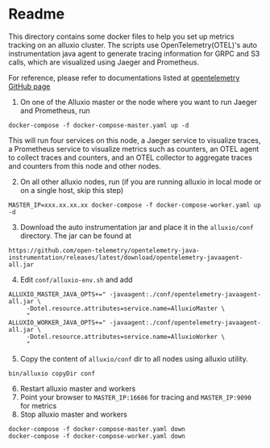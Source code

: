 # Readme
This directory contains some docker files to help you set up metrics tracking on an alluxio cluster. 
The scripts use OpenTelemetry(OTEL)'s auto instrumentation java agent to generate tracing information for GRPC and S3 calls, which are visualized using Jaeger and Prometheus. 

For reference, please refer to documentations listed at [opentelemetry GitHub page](https://github.com/open-telemetry/opentelemetry-java-instrumentation)

1. On one of the Alluxio master or the node where you want to run Jaeger and Prometheus, run 
```
docker-compose -f docker-compose-master.yaml up -d
```

This will run four services on this node,
a Jaeger service to visualize traces, a Prometheus service to visualize metrics such as counters,
an OTEL agent to collect traces and counters, and an OTEL collector to aggregate traces and counters from this node and other nodes.

2. On all other alluxio nodes, run (if you are running alluxio in local mode or on a single host, skip this step)
```
MASTER_IP=xxx.xx.xx.xx docker-compose -f docker-compose-worker.yaml up -d
```

3. Download the auto instrumentation jar and place it in the `alluxio/conf` directory. The jar can be found at 
```
https://github.com/open-telemetry/opentelemetry-java-instrumentation/releases/latest/download/opentelemetry-javaagent-all.jar
```
4. Edit `conf/alluxio-env.sh` and add
```
ALLUXIO_MASTER_JAVA_OPTS+=" -javaagent:./conf/opentelemetry-javaagent-all.jar \
     -Dotel.resource.attributes=service.name=AlluxioMaster \
     "
ALLUXIO_WORKER_JAVA_OPTS+=" -javaagent:./conf/opentelemetry-javaagent-all.jar \
     -Dotel.resource.attributes=service.name=AlluxioWorker \
     "
```

5. Copy the content of `alluxio/conf` dir to all nodes using alluxio utility.
```
bin/alluxio copyDir conf
```
6. Restart alluxio master and workers
7. Point your browser to `MASTER_IP:16686` for tracing and `MASTER_IP:9090` for metrics
8. Stop alluxio master and workers
```
docker-compose -f docker-compose-master.yaml down
docker-compose -f docker-compose-worker.yaml down
```